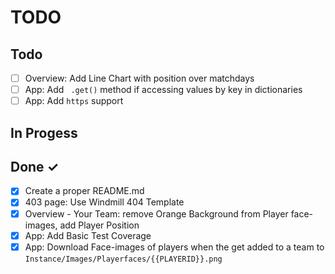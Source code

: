 # TODO

## Todo
- [ ] Overview: Add Line Chart with position over matchdays
- [ ] App: Add ` .get()` method if accessing values by key in dictionaries
- [ ] App: Add `https` support

## In Progess

## Done ✓
- [x] Create a proper README.md
- [x] 403 page: Use Windmill 404 Template
- [x] Overview - Your Team: remove Orange Background from Player face-images, add Player Position
- [x] App: Add Basic Test Coverage
- [x] App: Download Face-images of players when the get added to a team to `Instance/Images/Playerfaces/{{PLAYERID}}.png`